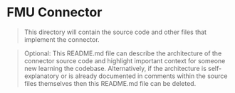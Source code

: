 # FMU Connector

> This directory will contain the source code and other files that implement the connector.

> Optional: This README.md file can describe the architecture of the connector source code and highlight important context for someone new learning the codebase. Alternatively, if the architecture is self-explanatory or is already documented in comments within the source files themselves then this README.md file can be deleted.
